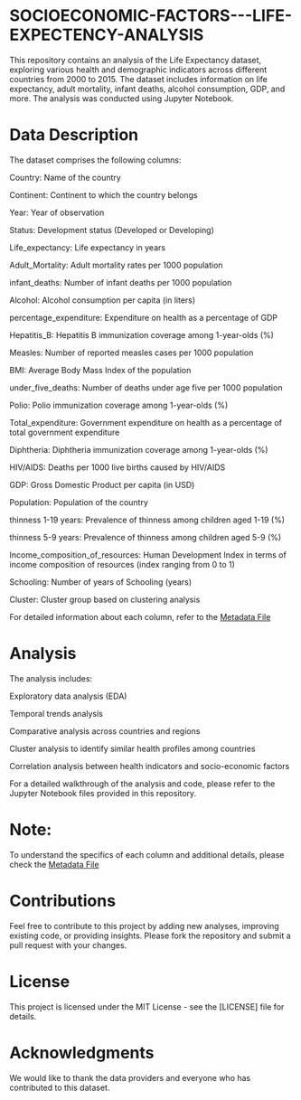 # SOCIOECONOMIC-FACTORS---LIFE-EXPECTENCY-ANALYSIS
 This repository contains an analysis of the Life Expectancy dataset, exploring various health and demographic indicators across different countries from 2000 to 2015. The dataset includes information on life expectancy, adult mortality, infant deaths, alcohol consumption, GDP, and more. The analysis was conducted using Jupyter Notebook.

# Data Description
The dataset comprises the following columns:

Country: Name of the country

Continent: Continent to which the country belongs

Year: Year of observation

Status: Development status (Developed or Developing)

Life_expectancy: Life expectancy in years

Adult_Mortality: Adult mortality rates per 1000 population

infant_deaths: Number of infant deaths per 1000 population

Alcohol: Alcohol consumption per capita (in liters)

percentage_expenditure: Expenditure on health as a percentage of GDP

Hepatitis_B: Hepatitis B immunization coverage among 1-year-olds (%)

Measles: Number of reported measles cases per 1000 population

BMI: Average Body Mass Index of the population

under_five_deaths: Number of deaths under age five per 1000 population

Polio: Polio immunization coverage among 1-year-olds (%)

Total_expenditure: Government expenditure on health as a percentage of total government expenditure

Diphtheria: Diphtheria immunization coverage among 1-year-olds (%)

HIV/AIDS: Deaths per 1000 live births caused by HIV/AIDS

GDP: Gross Domestic Product per capita (in USD)

Population: Population of the country

thinness 1-19 years: Prevalence of thinness among children aged 1-19 (%)

thinness 5-9 years: Prevalence of thinness among children aged 5-9 (%)

Income_composition_of_resources: Human Development Index in terms of income composition of resources (index ranging from 0 to 1)

Schooling: Number of years of Schooling (years)

Cluster: Cluster group based on clustering analysis

For detailed information about each column, refer to the [Metadata File](https://github.com/MEHRAN-DEV-AI/SOCIOECONOMIC-FACTORS-LIFE-EXPECTENCY-ANALYSIS/blob/main/DATASET%20META%20DATA.md)

# Analysis
The analysis includes:

Exploratory data analysis (EDA)

Temporal trends analysis

Comparative analysis across countries and regions

Cluster analysis to identify similar health profiles among countries

Correlation analysis between health indicators and socio-economic factors

For a detailed walkthrough of the analysis and code, please refer to the Jupyter Notebook files provided in this repository.

# Note:
To understand the specifics of each column and additional details, please check the [Metadata File](https://github.com/MEHRAN-DEV-AI/SOCIOECONOMIC-FACTORS-LIFE-EXPECTENCY-ANALYSIS/blob/main/DATASET%20META%20DATA.md)

# Contributions
Feel free to contribute to this project by adding new analyses, improving existing code, or providing insights. Please fork the repository and submit a pull request with your changes.

# License
This project is licensed under the MIT License - see the [LICENSE] file for details.

# Acknowledgments
We would like to thank the data providers and everyone who has contributed to this dataset.



